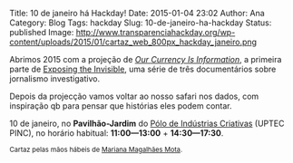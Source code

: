 Title: 10 de janeiro há Hackday!
Date: 2015-01-04 23:02
Author: Ana
Category: Blog
Tags: hackday
Slug: 10-de-janeiro-ha-hackday
Status: published
Image: http://www.transparenciahackday.org/wp-content/uploads/2015/01/cartaz_web_800px_hackday_janeiro.png

Abrimos 2015 com a projeção de [*Our Currency Is Information*](https://exposingtheinvisible.org/films/2/our-currency-is-information "Our Currency Is Information, Exposing the Invisible, part I"), a primeira parte de [Exposing the Invisible](https://exposingtheinvisible.org "Exposing the Invisible"), uma série de três documentários sobre jornalismo investigativo.

Depois da projecção vamos voltar ao nosso safari nos dados, com inspiração qb para pensar que histórias eles podem contar.

10 de janeiro, no **Pavilhão-Jardim** do [Pólo de Indústrias Criativas](http://uptec.up.pt/uptec/polo-das-industrias-criativas "Parque de Ciência e Tecnologia da Universidade do Porto") (UPTEC PINC), no horário habitual: **11:00—13:00** + **14:30—17:30**.

<small>Cartaz pelas mãos hábeis de [Mariana Magalhães Mota](https://www.behance.net/marianamag).</small>
